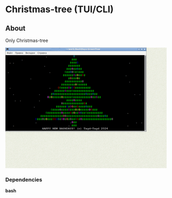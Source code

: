# Christmas-tree (TUI/CLI)

## About
Only Christmas-tree

![](https://github.com/tagd-tagd/Christmas-tree/blob/main/GreenTree.gif)

### Dependencies

**bash**
